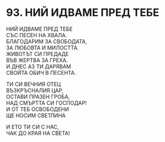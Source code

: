 # 93. НИЙ ИДВАМЕ ПРЕД ТЕБЕ  
  
НИЙ ИДВАМЕ ПРЕД ТЕБЕ  
СЪС ПЕСЕН НА ХВАЛА.  
БЛАГОДАРИМ ЗА СВОБОДАТА,  
ЗА ЛЮБОВТА И МИЛОСТТА.  
ЖИВОТЪТ СИ ПРЕДАДЕ  
ВЪВ ЖЕРТВА ЗА ГРЕХА.  
И ДНЕС АЗ ТИ ДАРЯВАМ  
СВОЙТА ОБИЧ В ПЕСЕНТА.  
  
ТИ СИ ВЕЧНИЯ ОТЕЦ  
ВЪЗКРЪСНАЛИЯ ЦАР,  
ОСТАВИ ПРАЗЕН ГРОБА,  
НАД СМЪРТТА СИ ГОСПОДАР!  
И ОТ ТЕБ ОСВОБОДЕНИ  
ЩЕ НОСИМ СВЕТЛИНА  
  
И ЕТО ТИ СИ С НАС,  
ЧАК ДО КРАЯ НА СВЕТА!  


<DownloadsButton pdf="/pdf/93-niy-idvame-pred-tebe.pdf" />

<DownloadChordsButton pdf="/chords/93-niy-idvame-pred-tebe_akord.pdf"/>
